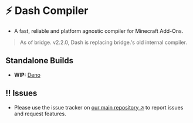 # ⚡️ Dash Compiler

-   A fast, reliable and platform agnostic compiler for Minecraft Add-Ons.

> As of bridge. v2.2.0, Dash is replacing bridge.'s old internal compiler.


## Standalone Builds

-  **WIP:** [Deno](https://github.com/bridge-core/deno-dash-compiler)

## ‼️ Issues

-   Please use the issue tracker on [our main repository ↗️](https://github.com/bridge-core/editor) to report issues and request features.

